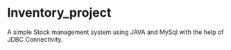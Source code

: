 # Inventory_project
A simple Stock management system using JAVA and MySql with the help of JDBC Connectivity.
